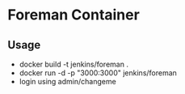 # Foreman Container

## Usage

* docker build -t jenkins/foreman .
* docker run -d -p "3000:3000" jenkins/foreman
* login using admin/changeme


